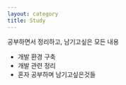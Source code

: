 ```yaml
---
layout: category
title: Study
---
```


 공부하면서 정리하고, 남기고싶은 모든 내용 
 - 개발 환경 구축 
 - 개발 관련 정리 
 - 혼자 공부하며 남기고싶은것들 